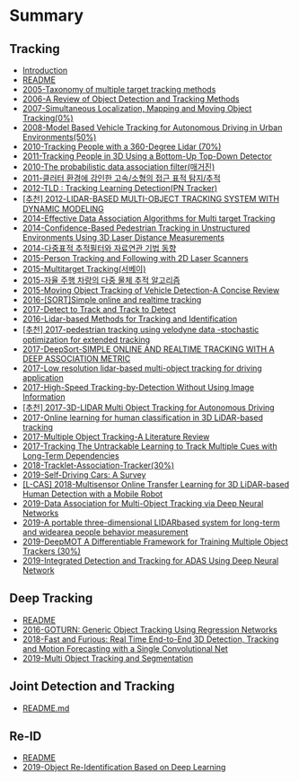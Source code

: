 # Summary

## Tracking

* [Introduction](README.md)
* [README](Tracking/README.md)
* [2005-Taxonomy of multiple target tracking methods](Tracking/2005-Taxonomy-of-multiple-target-tracking-methods.md)
* [2006-A Review of Object Detection and Tracking Methods](Tracking/2006-A-Review-of-Object-Detection-and-Tracking-Methods.md)
* [2007-Simultaneous Localization, Mapping and Moving Object Tracking\(0%\)](Tracking/2007-simultaneous-localization-mapping-and-moving-object-tracking.md)
* [2008-Model Based Vehicle Tracking for Autonomous Driving in Urban Environments\(50%\)](Tracking/2008-model-based-vehicle-tracking-for-autonomous-driving-in-urban-environments.md)
* [2010-Tracking People with a 360-Degree Lidar \(70%\)](Tracking/2010-tracking-people-with-a-360-degree-lidar.md)
* [2011-Tracking People in 3D Using a Bottom-Up Top-Down Detector ](Tracking/2011-tracking-people-in-3d-using-a-bottom-up-top-down-detector.md)
* [2010-The probabilistic data association filter\(매거진\)](Tracking/2010-the-probabilistic-data-association-filter.md)
* [2011-클러터 환경에 강인한 고속/소형의 접근 표적 탐지/추적](Tracking/2011-Robust-Detection-and-Tracking-for-a-High-speed-and-Small-Approaching-Target-in-Clutter.md)
* [2012-TLD : Tracking Learning Detection\(PN Tracker\)](Tracking/2012-Tracking-Learning-Detection.md)
* [\[추천\] 2012-LIDAR-BASED MULTI-OBJECT TRACKING SYSTEM WITH DYNAMIC MODELING](Tracking/2012-lidar-based-multi-object-tracking-system-with-dynamic-modeling.md)
* [2014-Effective Data Association Algorithms for Multi target Tracking](Tracking/2014-effective-data-association-algorithms-for-multi-target-tracking.md)
* [2014-Confidence-Based Pedestrian Tracking in Unstructured Environments Using 3D Laser Distance Measurements](Tracking/2014-confidence-based-pedestrian-tracking-in-unstructured-environments-using-3d-laser-distance-measurements.md)
* [2014-다중표적 추적필터와 자료연관 기법 동향](Tracking/2014-survey-multi-target-tracking-filters-and-data-association.md)
* [2015-Person Tracking and Following with 2D Laser Scanners](Tracking/2015-person-tracking-and-following-with-2d-laser-scanners.md)
* [2015-Multitarget Tracking\(서베이\)](Tracking/2015-Multitarget-Tracking.md)
* [2015-자율 주행 차량의 다중 물체 추적 알고리즘](Tracking/2015-multi-object-tracking-algorithm-for-autonomous-vehicle.md)
* [2015-Moving Object Tracking of Vehicle Detection-A Concise Review](Tracking/2015-Moving-Object-Tracking-of-Vehicle-Detection-A-Concise-Review.md)
* [2016-\[SORT\]Simple online and realtime tracking](Tracking/2016-simple-online-and-realtime-tracking.md)
* [2017-Detect to Track and Track to Detect](Tracking/2017-detect-to-track-and-track-to-detect.md)
* [2016-Lidar-based Methods for Tracking and Identification](Tracking/2016-lidar-based-methods-for-tracking-and-identification.md)
* [\[추천\] 2017-pedestrian tracking using velodyne data -stochastic optimization for extended tracking](Tracking/2017-pedestrian-tracking-using-velodyne-data-stochastic-optimization-for-extended-tracking.md)
* [2017-DeepSort-SIMPLE ONLINE AND REALTIME TRACKING WITH A DEEP ASSOCIATION METRIC](Tracking/2017-SIMPLE-ONLINE-AND-REALTIME-TRACKING-WITH-A-DEEP-ASSOCIATION-METRIC.md)
* [2017-Low resolution lidar-based multi-object tracking for driving application](Tracking/2017-low-resolution-lidar-based-multi-object-tracking-for-driving-application.md)
* [2017-High-Speed Tracking-by-Detection Without Using Image Information](Tracking/2017-High-Speed-Tracking-by-Detection-Without-Using-Image-Information.md)
* [\[추천\] 2017-3D-LIDAR Multi Object Tracking for Autonomous Driving](Tracking/2017-3d-lidar-multi-object-tracking-for-autonomous-driving.md)
* [2017-Online learning for human classification in 3D LiDAR-based tracking](Tracking/2017-online-learning-for-human-classification-in-3d-lidar-based-tracking.md)
* [2017-Multiple Object Tracking-A Literature Review](Tracking/2017-Multiple-Object-Tracking-A-Literature-Review.md)
* [2017-Tracking The Untrackable Learning to Track Multiple Cues with Long-Term Dependencies](Tracking/2017-Tracking-The-Untrackable.md)
* [2018-Tracklet-Association-Tracker\(30%\)](Tracking/2018-Tracklet-Association-Tracker.md)
* [2019-Self-Driving Cars: A Survey](Tracking/2019-self-driving-cars-a-survey.md)
* [[L-CAS] 2018-Multisensor Online Transfer Learning for 3D LiDAR-based Human Detection with a Mobile Robot](Tracking/2018-Multisensor-Online-Transfer-Learning-for-3D-LiDAR-based-Human-Detection-with-a-Mobile-Robot.md)
* [2019-Data Association for Multi-Object Tracking via Deep Neural Networks](Tracking/2019-data-association-for-multi-object-tracking-via-deep-neural-networks.md)
* [2019-A portable three-dimensional LIDARbased system for long-term and widearea people behavior measurement](Tracking/2019-a-portable-three-dimensional-lidarbased-system-for-long-term-and-widearea-people-behavior-measurement.md)
* [2019-DeepMOT A Differentiable Framework for Training Multiple Object Trackers \(30%\)](Tracking/2019-DeepMOT-A-Differentiable-Framework-for-Training-Multiple-Object-Trackers.md)
* [2019-Integrated Detection and Tracking for ADAS Using Deep Neural Network](Tracking/2019-Integrated-detection-and-tracking-for-ADAS-using-deep-neural-network.md)

## Deep Tracking

* [README](Deep-Tracking/README.md)
* [2016-GOTURN: Generic Object Tracking Using Regression Networks](Deep-Tracking/2016-2016-GOTURN-Generic-Object-Tracking-Using-Regression-Networks.md)
* [2018-Fast and Furious: Real Time End-to-End 3D Detection, Tracking and Motion Forecasting with a Single Convolutional Net](Deep-Tracking/2018-fast-and-furious-real-time-end-to-end-3d-detection-tracking-and-motion-forecasting-with-a-single-convolutional-net.md)
* [2019-Multi Object Tracking and Segmentation](Deep-Tracking/2019-Multi-Object-Tracking-and-Segmentation.md)

## Joint Detection and Tracking

* [README.md](Joint-Detection-Tracking/README.md)

## Re-ID

* [README](Re-ID/README.md)
* [2019-Object Re-Identification Based on Deep Learning](Re-ID/2019-Object-Re-Identification-Based-on-Deep-Learning.md)

